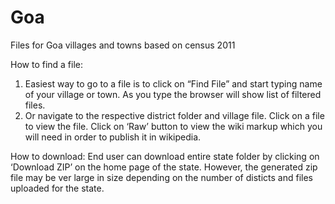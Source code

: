 # Goa
Files for Goa villages and towns based on census 2011

How to find a file:
1. Easiest way to go to a file is to click on “Find File” and start typing name of your village or town. As you type the browser will show list of filtered files. 
2. Or navigate to the respective district folder and village file. Click on a file to view the file. Click on ‘Raw’ button to view the wiki markup which you will need in order to publish it in wikipedia.

How to download: 
End user can download entire state folder by clicking on ‘Download ZIP’ on the home page of the state. However, the generated zip file may be ver large in size depending on the number of disticts and files uploaded for the state.  

